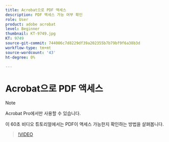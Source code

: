 ```yaml
---
title: Acrobat으로 PDF 액세스
description: PDF 액세스 가능 여부 확인
role: User
product: adobe acrobat
level: Beginner
thumbnail: KT-9749.jpg
KT: 9749
source-git-commit: 744006c7d8229df39a202355b7b79bf9f6a38b3d
workflow-type: tm+mt
source-wordcount: '43'
ht-degree: 0%

---
```


# Acrobat으로 PDF 액세스

>[!NOTE]
>
>Acrobat Pro에서만 사용할 수 있습니다.

이 60초 비디오 튜토리얼에서는 PDF이 액세스 가능한지 확인하는 방법을 살펴봅니다.

>[!VIDEO](https://video.tv.adobe.com/v/340076?hidetitle=true)